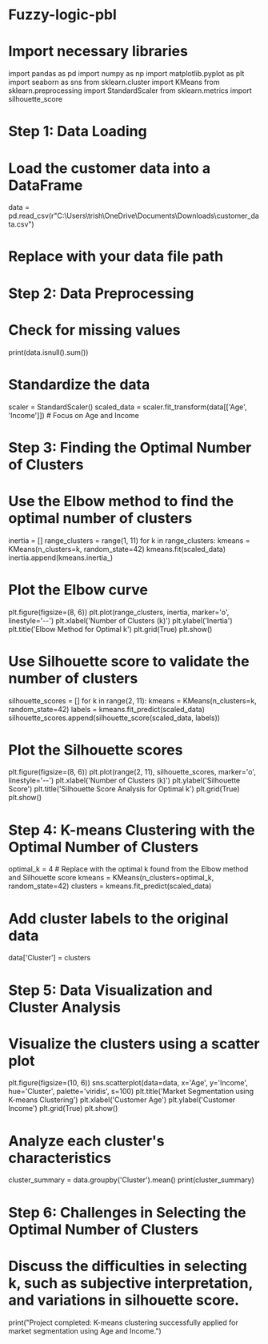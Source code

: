 # Fuzzy-logic-pbl
# Import necessary libraries
import pandas as pd
import numpy as np
import matplotlib.pyplot as plt
import seaborn as sns
from sklearn.cluster import KMeans
from sklearn.preprocessing import StandardScaler
from sklearn.metrics import silhouette_score

# Step 1: Data Loading
# Load the customer data into a DataFrame
data = pd.read_csv(r"C:\Users\trish\OneDrive\Documents\Downloads\customer_data.csv")
  # Replace with your data file path

# Step 2: Data Preprocessing
# Check for missing values
print(data.isnull().sum())

# Standardize the data
scaler = StandardScaler()
scaled_data = scaler.fit_transform(data[['Age', 'Income']])  # Focus on Age and Income

# Step 3: Finding the Optimal Number of Clusters
# Use the Elbow method to find the optimal number of clusters
inertia = []
range_clusters = range(1, 11)
for k in range_clusters:
    kmeans = KMeans(n_clusters=k, random_state=42)
    kmeans.fit(scaled_data)
    inertia.append(kmeans.inertia_)

# Plot the Elbow curve
plt.figure(figsize=(8, 6))
plt.plot(range_clusters, inertia, marker='o', linestyle='--')
plt.xlabel('Number of Clusters (k)')
plt.ylabel('Inertia')
plt.title('Elbow Method for Optimal k')
plt.grid(True)
plt.show()

# Use Silhouette score to validate the number of clusters
silhouette_scores = []
for k in range(2, 11):
    kmeans = KMeans(n_clusters=k, random_state=42)
    labels = kmeans.fit_predict(scaled_data)
    silhouette_scores.append(silhouette_score(scaled_data, labels))

# Plot the Silhouette scores
plt.figure(figsize=(8, 6))
plt.plot(range(2, 11), silhouette_scores, marker='o', linestyle='--')
plt.xlabel('Number of Clusters (k)')
plt.ylabel('Silhouette Score')
plt.title('Silhouette Score Analysis for Optimal k')
plt.grid(True)
plt.show()

# Step 4: K-means Clustering with the Optimal Number of Clusters
optimal_k = 4  # Replace with the optimal k found from the Elbow method and Silhouette score
kmeans = KMeans(n_clusters=optimal_k, random_state=42)
clusters = kmeans.fit_predict(scaled_data)

# Add cluster labels to the original data
data['Cluster'] = clusters

# Step 5: Data Visualization and Cluster Analysis
# Visualize the clusters using a scatter plot
plt.figure(figsize=(10, 6))
sns.scatterplot(data=data, x='Age', y='Income', hue='Cluster', palette='viridis', s=100)
plt.title('Market Segmentation using K-means Clustering')
plt.xlabel('Customer Age')
plt.ylabel('Customer Income')
plt.grid(True)
plt.show()

# Analyze each cluster's characteristics
cluster_summary = data.groupby('Cluster').mean()
print(cluster_summary)

# Step 6: Challenges in Selecting the Optimal Number of Clusters
# Discuss the difficulties in selecting k, such as subjective interpretation, and variations in silhouette score.

print("Project completed: K-means clustering successfully applied for market segmentation using Age and Income.")
